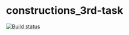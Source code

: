 # constructions_3rd-task
[![Build status](https://ci.appveyor.com/api/projects/status/lg02c6p822djf73d/branch/master?svg=true)](https://ci.appveyor.com/project/zhukovvlad/constructions-3rd-task/branch/master)